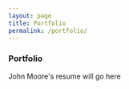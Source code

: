 ```yaml
---
layout: page
title: Portfolio
permalink: /portfolio/
---
```


### Portfolio

John Moore's resume will go here
